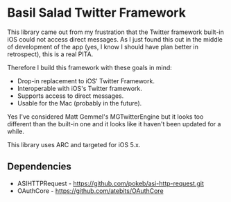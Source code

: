 # Basil Salad Twitter Framework

This library came out from my frustration that the Twitter framework built-in iOS could not access direct messages. As I just found this out in the middle of development of the app (yes, I know I should have plan better in retrospect), this is a real PITA.

Therefore I build this framework with these goals in mind:

- Drop-in replacement to iOS' Twitter Framework.
- Interoperable with iOS's Twitter framework.
- Supports access to direct messages.
- Usable for the Mac (probably in the future).

Yes I've considered Matt Gemmel's MGTwitterEngine but it looks too different than the built-in one and it looks like it haven't been updated for a while. 

This library uses ARC and targeted for iOS 5.x.

## Dependencies

- ASIHTTPRequest - https://github.com/pokeb/asi-http-request.git
- OAuthCore - https://github.com/atebits/OAuthCore

